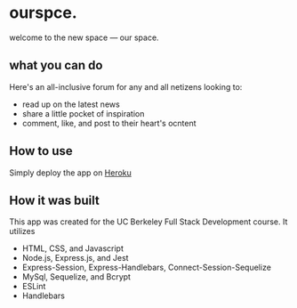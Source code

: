 # ourspce.
welcome to the new space — our space.

## what you can do
Here's an all-inclusive forum for any and all netizens looking to:

- read up on the latest news
- share a little pocket of inspiration
- comment, like, and post to their heart's ocntent

## How to use
Simply deploy the app on <a href="https://obscure-citadel-61027.herokuapp.com/">Heroku</a>

## How it was built
This app was created for the UC Berkeley Full Stack Development course. It utilizes

- HTML, CSS, and Javascript 
- Node.js, Express.js, and Jest 
- Express-Session, Express-Handlebars, Connect-Session-Sequelize
- MySql, Sequelize, and Bcrypt
- ESLint
- Handlebars 

